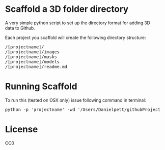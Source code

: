 # Scaffold a 3D folder directory

A very simple python script to set up the directory format for adding 3D data to Github.

Each project you scaffold will create the following directory structure:

<pre>
/[projectname]/
/[projectname]/images
/[projectname]/masks
/[projectname]/models
/[projectname]/readme.md
</pre>


# Running Scaffold

To run this (tested on OSX only) issue following command in terminal:

<pre>python -p 'projectname' -wd '/Users/Danielpett/githubProjects/' </pre>

# License

CC0

